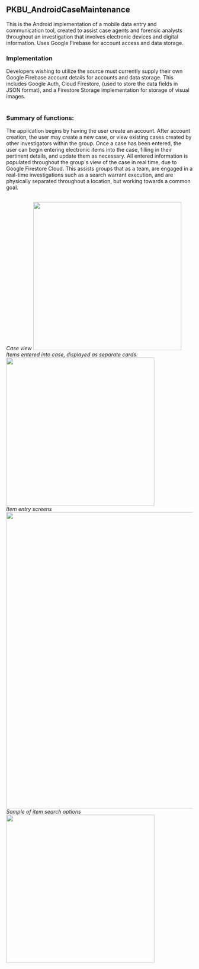 ## PKBU_AndroidCaseMaintenance

This is the Android implementation of a mobile data entry and communication tool, created to assist case agents and forensic analysts throughout an investigation that involves electronic devices and digital information.  Uses Google Firebase for account access and data storage.  

### Implementation
Developers wishing to utilize the source must currently supply their own Google Firebase account details for accounts and data storage.  This includes Google Auth, Cloud Firestore, (used to store the data fields in JSON format), and a Firestore Storage implementation for storage of visual images.\
<br>
### Summary of functions:  
The application begins by having the user create an account.  After account creation, the user may create a new case, or view existing cases created by other investigators within the group.  Once a case has been entered, the user can begin entering electronic items into the case, filling in their pertinent details, and update them as necessary.  All entered information is populated throughout the group's view of the case in real time, due to Google Firestore Cloud.  This assists groups that as a team, are engaged in a real-time investigations such as a search warrant execution, and are physically separated throughout a location, but working towards a common goal.  

<br>
<i>Case view</i>
<img src="https://user-images.githubusercontent.com/25714007/86613214-df341500-bf76-11ea-97cd-93fd50828ce2.png" width="400">
<br>
<i>Items entered into case, displayed as separate cards:</i>
<img src="https://user-images.githubusercontent.com/25714007/86613528-58cc0300-bf77-11ea-81da-6d53ca438a0b.png" width="400">
<br>
<i>Item entry screens</i>
<img src="https://user-images.githubusercontent.com/25714007/86615014-7ac68500-bf79-11ea-96c2-60f6c27b099b.png" width="800">
<br>
<i>Sample of item search options</i>
<img src="https://user-images.githubusercontent.com/25714007/86613958-e7408480-bf77-11ea-947e-adf76d542d8e.png" width="400">
